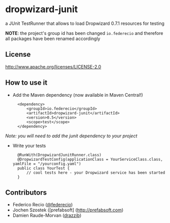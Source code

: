dropwizard-junit
================

a JUnit TestRunner that allows to load Dropwizard 0.7.1 resources for testing

__NOTE__: the project's group id has been changed `io.federecio` and therefore all packages have been renamed accordingly

License
-------

http://www.apache.org/licenses/LICENSE-2.0

How to use it
-------------

* Add the Maven dependency (now available in Maven Central!)

        <dependency>
            <groupId>io.federecio</groupId>
            <artifactId>dropwizard-junit</artifactId>
            <version>0.5</version>
            <scope>test</scope>
        </dependency>

*Note: you will need to add the junit dependency to your project*

* Write your tests

        @RunWith(DropwizardJunitRunner.class)
        @DropwizardTestConfig(applicationClass = YourServiceClass.class, yamlFile = "/yourconfig.yaml")
        public class YourTest {
            // cool tests here - your Dropwizard service has been started
        }

Contributors
------------

* Federico Recio ([@federecio](http://twitter.com/federecio))
* Jochen Szostek ([prefabsoft] (http://prefabsoft.com)
* Damien Raude-Morvan ([drazzib](https://github.com/drazzib))
